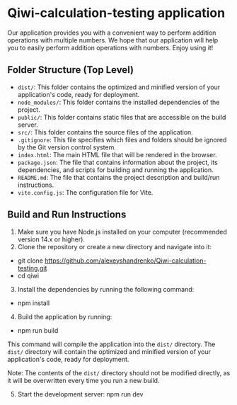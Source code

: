 # Qiwi-calculation-testing application

Our application provides you with a convenient way to perform addition operations with multiple numbers. We hope that our application will help you to easily perform addition operations with numbers. Enjoy using it!

## Folder Structure (Top Level)

- `dist/`: This folder contains the optimized and minified version of your application's code, ready for deployment.
- `node_modules/`: This folder contains the installed dependencies of the project.
- `public/`: This folder contains static files that are accessible on the build server.
- `src/`: This folder contains the source files of the application.
- `.gitignore`: This file specifies which files and folders should be ignored by the Git version control system.
- `index.html`: The main HTML file that will be rendered in the browser.
- `package.json`: The file that contains information about the project, its dependencies, and scripts for building and running the application.
- `README.md`: The file that contains the project description and build/run instructions.
- `vite.config.js`: The configuration file for Vite.

## Build and Run Instructions

1. Make sure you have Node.js installed on your computer (recommended version 14.x or higher).
2. Clone the repository or create a new directory and navigate into it:

- git clone https://github.com/alexeyshandrenko/Qiwi-calculation-testing.git
- cd qiwi

3. Install the dependencies by running the following command:

- npm install

4. Build the application by running:

- npm run build

This command will compile the application into the `dist/` directory. The `dist/` directory will contain the optimized and minified version of your application's code, ready for deployment.

Note: The contents of the `dist/` directory should not be modified directly, as it will be overwritten every time you run a new build.

5. Start the development server:
   npm run dev
